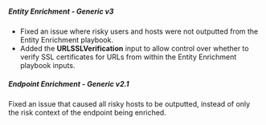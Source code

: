 
##### Entity Enrichment - Generic v3

- Fixed an issue where risky users and hosts were not outputted from the Entity Enrichment playbook.
- Added the **URLSSLVerification** input to allow control over whether to verify SSL certificates for URLs from within the Entity Enrichment playbook inputs.
##### Endpoint Enrichment - Generic v2.1

Fixed an issue that caused all risky hosts to be outputted, instead of only the risk context of the endpoint being enriched.
